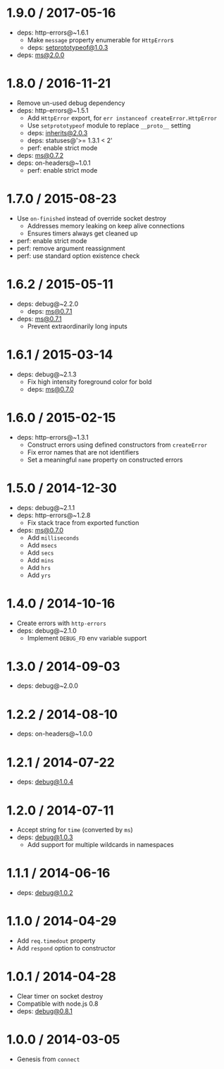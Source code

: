 # 1.9.0 / 2017-05-16

- deps: http-errors@~1.6.1
  - Make `message` property enumerable for `HttpError`s
  - deps: setprototypeof@1.0.3
- deps: ms@2.0.0

# 1.8.0 / 2016-11-21

- Remove un-used debug dependency
- deps: http-errors@~1.5.1
  - Add `HttpError` export, for `err instanceof createError.HttpError`
  - Use `setprototypeof` module to replace `__proto__` setting
  - deps: inherits@2.0.3
  - deps: statuses@'>= 1.3.1 < 2'
  - perf: enable strict mode
- deps: ms@0.7.2
- deps: on-headers@~1.0.1
  - perf: enable strict mode

# 1.7.0 / 2015-08-23

- Use `on-finished` instead of override socket destroy
  - Addresses memory leaking on keep alive connections
  - Ensures timers always get cleaned up
- perf: enable strict mode
- perf: remove argument reassignment
- perf: use standard option existence check

# 1.6.2 / 2015-05-11

- deps: debug@~2.2.0
  - deps: ms@0.7.1
- deps: ms@0.7.1
  - Prevent extraordinarily long inputs

# 1.6.1 / 2015-03-14

- deps: debug@~2.1.3
  - Fix high intensity foreground color for bold
  - deps: ms@0.7.0

# 1.6.0 / 2015-02-15

- deps: http-errors@~1.3.1
  - Construct errors using defined constructors from `createError`
  - Fix error names that are not identifiers
  - Set a meaningful `name` property on constructed errors

# 1.5.0 / 2014-12-30

- deps: debug@~2.1.1
- deps: http-errors@~1.2.8
  - Fix stack trace from exported function
- deps: ms@0.7.0
  - Add `milliseconds`
  - Add `msecs`
  - Add `secs`
  - Add `mins`
  - Add `hrs`
  - Add `yrs`

# 1.4.0 / 2014-10-16

- Create errors with `http-errors`
- deps: debug@~2.1.0
  - Implement `DEBUG_FD` env variable support

# 1.3.0 / 2014-09-03

- deps: debug@~2.0.0

# 1.2.2 / 2014-08-10

- deps: on-headers@~1.0.0

# 1.2.1 / 2014-07-22

- deps: debug@1.0.4

# 1.2.0 / 2014-07-11

- Accept string for `time` (converted by `ms`)
- deps: debug@1.0.3
  - Add support for multiple wildcards in namespaces

# 1.1.1 / 2014-06-16

- deps: debug@1.0.2

# 1.1.0 / 2014-04-29

- Add `req.timedout` property
- Add `respond` option to constructor

# 1.0.1 / 2014-04-28

- Clear timer on socket destroy
- Compatible with node.js 0.8
- deps: debug@0.8.1

# 1.0.0 / 2014-03-05

- Genesis from `connect`
